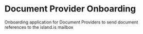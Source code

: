# Document Provider Onboarding

Onboarding application for Document Providers to send document references to the island.is mailbox
